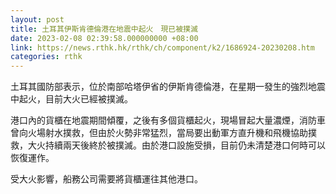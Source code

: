 ```yaml
---
layout: post
title: 土耳其伊斯肯德倫港在地震中起火　現已被撲滅
date: 2023-02-08 02:39:58.000000000 +08:00
link: https://news.rthk.hk/rthk/ch/component/k2/1686924-20230208.htm
categories: rthk
---
```


土耳其國防部表示，位於南部哈塔伊省的伊斯肯德倫港，在星期一發生的強烈地震中起火，目前大火已經被撲滅。

港口內的貨櫃在地震期間傾覆，之後有多個貨櫃起火，現場冒起大量濃煙，消防車曾向火場射水撲救，但由於火勢非常猛烈，當局要出動軍方直升機和飛機協助撲救，大火持續兩天後終於被撲滅。由於港口設施受損，目前仍未清楚港口何時可以恢復運作。

受大火影響，船務公司需要將貨櫃運往其他港口。
